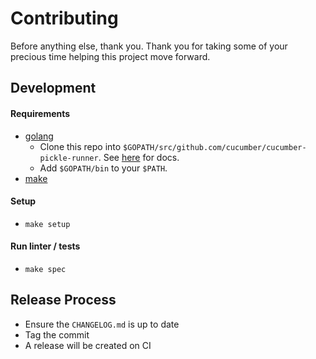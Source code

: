 # Contributing

Before anything else, thank you. Thank you for taking some of your precious time helping this project move forward.

## Development

#### Requirements

* [golang](https://golang.org/)
  * Clone this repo into `$GOPATH/src/github.com/cucumber/cucumber-pickle-runner`. See [here](https://golang.org/doc/code.html#Organization) for docs.
  * Add `$GOPATH/bin` to your `$PATH`. 
* [make](https://www.gnu.org/software/make/)

#### Setup

* `make setup`

#### Run linter / tests

* `make spec`

## Release Process

* Ensure the `CHANGELOG.md` is up to date
* Tag the commit
* A release will be created on CI
